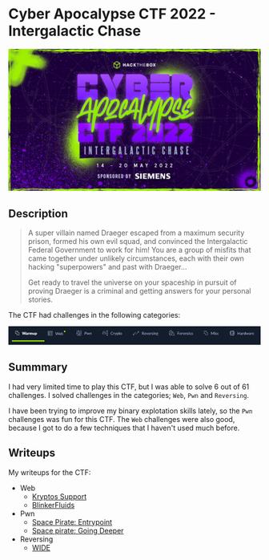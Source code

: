 # Cyber Apocalypse CTF 2022 - Intergalactic Chase

![](./img/cyber_apocalypse_2022_ca.jpg)

## Description

> A super villain named Draeger escaped from a maximum security prison, formed his own evil squad, and convinced the Intergalactic Federal Government to work for him! You are a group of misfits that came together under unlikely circumstances, each with their own hacking "superpowers" and past with Draeger...
> 
> Get ready to travel the universe on your spaceship in pursuit of proving Draeger is a criminal and getting answers for your personal stories.

The CTF had challenges in the following categories:

![](./img/01.png)


## Summmary

I had very limited time to play this CTF, but I was able to solve 6 out of 61 challenges. I solved challenges in the categories; `Web`, `Pwn` and `Reversing`.

I have been trying to improve my binary explotation skills lately, so the `Pwn` challenges was fun for this CTF. The `Web` challenges were also good, because I got to do a few techniques that I haven't used much before.


## Writeups

My writeups for the CTF:

- Web
  - [Kryptos Support](./web/kryptos-support/)
  - [BlinkerFluids](./web/blinker-fluids/)
- Pwn
  - [Space Pirate: Entrypoint](./pwn/space-pirate-entrypoint/)
  - [Space pirate: Going Deeper](./pwn/space-pirate-going-deeper/)
- Reversing
  - [WIDE](./reversing/wide/)
